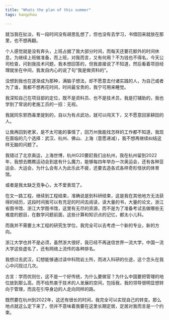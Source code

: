 ```yaml
---
title: "Whats the plan of this summer"
tags: hangzhou

---
```


就当我在扯淡，有一段时间没有胡思乱想了，但也没有去学习，书借回来就放在那里，也不想再翻。

个人感觉就是没有奔头，上班占据了我大部分时间，而每天还要花额外的时间休息，为继续上班做准备，而上班，对我而言，又有何用？不为钱也不得名，今天公司检查，问到我技术问题，我本想回答的，但我直接说了不知道，然后看着项目经理就坐在中间，我发自内心的说了句“我是做资料的”。

没想到我也在逐渐成为那种，满脑子想法，却不愿意去付诸实践的人，为自己或者为了谁，我都不想再花时间，时间最宝贵的，我宁可用来睡觉。

我深知自己在项目部的定位，既不是资料员、也不是技术员，我是打辅助的，我也学到了常说的老施工员的一招：无视。


我就同东邪西毒里提到的，自以为有点武功，就可以闯天下，又不愿意回家耕田的人。

让我再回到老家，是不太可能的事情了，回万州我能找怎样的工作都不知道，我现在面临的几个选择：武汉、杭州、佛山、上海（意愿递减），我不想再继续纠结这样无脑的问题了。

我错过了北京奥运，上海世博，杭州G20要赶我们出杭州，我在杭州留到2022年，我想去瞧瞧运动会到底有什么魔力，能够每四年举办一次奥运会，还有各种亚运会、大运会，为什么会有人为此乐此不疲，还要去造各式各样奇形怪状的体育馆。

或者是我太缺乏竞争心，太不爱表现了。

在文一路工程，继续到工程结束，准确说是到科研结束，这是我在其他地方无法获得的经历，这段时间我可以有充足的时间去阅读，读大量的书，大量的论文，浙江省图书馆、浙江大学图书馆，这里有无尽的资源，而不是为了准备考试去做哪些无难度的题目，在数学问题前面，这些计算和知识点的记忆，都太小儿科。

而我并不需要土木工程的研究生学位，我完全可以去考虑一个新的专业，新的方向。

浙江大学也并不是必须，虽然浙大很好，我已经不再迷信世界一流大学，中国一流大学这些虚名了，还有网络上流传的各种排名。

我想过去武汉，幻想能够通过读中科院岩土所，而进入科研的仕途，这个念头在我心中闪现过几次。

古言：学而优则仕，这不是一个好传统，为什么要做官？为什么中国要把管理的地位放到那么高，而不给热衷于技术的人发展的空间，包括我，我的领导很明显想转向于管理，而且在引导身边的人走向同样的路。

既然要在杭州到2022年，这还有很长的时间，我完全可以实现自己的转变。那么地点就这么定下来了，但并不意味着我要在这里长期定居，定居对我而言是一个约束。